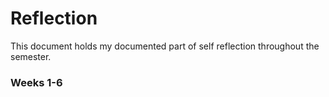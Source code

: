 # Reflection
This document holds my documented part of self reflection throughout the semester. 

### Weeks 1-6
